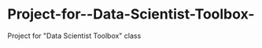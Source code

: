 Project-for--Data-Scientist-Toolbox-
====================================

Project for "Data Scientist Toolbox" class
